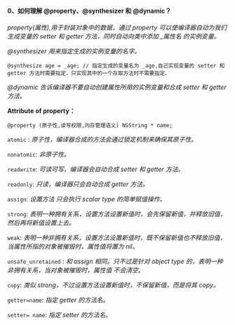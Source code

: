 #### 0、如何理解 @property、@synthesizer 和 @dynamic？

*property(属性),用于封装对象中的数据，通过 property 可以使编译器自动为我们生成变量的 setter 和 getter 方法，同时自动向类中添加 _属性名 的实例变量。*

*@synthesizer 用来指定生成的实例变量的名字。*

    @synthesize age = _age; // 指定生成的变量名为 _age,自己实现变量的 setter 和 getter 方法时需要指定，只实现其中的一个存取方法时不需要指定。


*@dynamic 告诉编译器不要自动创建属性所用的实例变量和合成 setter 和 getter 方法。*

**Attribute of property：**

    @property (原子性,读写权限,内存管理语义) NSString * name;

`atomic` : *原子性，编译器合成的方法会通过锁定机制来确保其原子性。*

`nonatomic`: *非原子性。*

`readwrite`: *可读可写，编译器会自动合成 setter 和 getter 方法。*

`readonly`: *只读，编译器只会自动合成 getter 方法。*

`assign`: *设置方法 只会执行 scalar type 的简单赋值操作。*

`strong`: *表明一种拥有关系，设置方法设置新值时，会先保留新值，并释放旧值，然后再将新值设置上去。*

`weak`: *表明一种非拥有关系，设置方法设置新值时，既不保留新值也不释放旧值，当属性所指的对象被摧毁时，属性值将置为 nil。*

`unsafe_unretained` : *和 assign 相同。只不过是针对 object type 的，表明一种非拥有关系，当对象被摧毁时，属性值 不会清空。*

`copy`: *类似 strong，不过设置方法设置新值时，不保留新值，而是将其 copy。*

`getter=name`: *指定 getter 的方法名。*

`setter= name`: *指定 setter 的方法名。*
